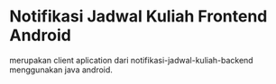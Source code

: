 # Notifikasi Jadwal Kuliah Frontend Android

merupakan client aplication dari notifikasi-jadwal-kuliah-backend menggunakan java android.